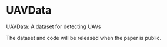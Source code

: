 # UAVData

UAVData: A dataset for detecting UAVs

The dataset and code will be released when the paper is public.
